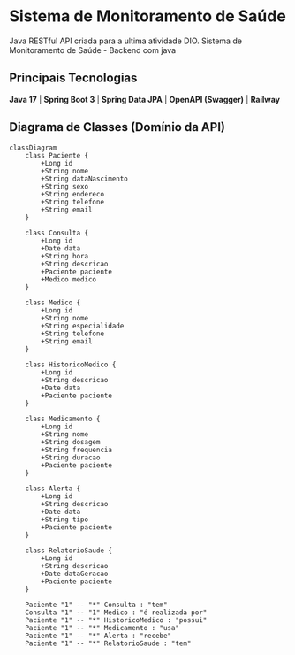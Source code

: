 # Sistema de Monitoramento de Saúde
Java RESTful API criada para a ultima atividade DIO.
Sistema de Monitoramento de Saúde - Backend com java

## Principais Tecnologias
**Java 17** | **Spring Boot 3** | **Spring Data JPA** | **OpenAPI (Swagger)** | **Railway**

## Diagrama de Classes (Domínio da API)

```mermaid
classDiagram
    class Paciente {
        +Long id
        +String nome
        +String dataNascimento
        +String sexo
        +String endereco
        +String telefone
        +String email
    }

    class Consulta {
        +Long id
        +Date data
        +String hora
        +String descricao
        +Paciente paciente
        +Medico medico
    }

    class Medico {
        +Long id
        +String nome
        +String especialidade
        +String telefone
        +String email
    }

    class HistoricoMedico {
        +Long id
        +String descricao
        +Date data
        +Paciente paciente
    }

    class Medicamento {
        +Long id
        +String nome
        +String dosagem
        +String frequencia
        +String duracao
        +Paciente paciente
    }

    class Alerta {
        +Long id
        +String descricao
        +Date data
        +String tipo
        +Paciente paciente
    }

    class RelatorioSaude {
        +Long id
        +String descricao
        +Date dataGeracao
        +Paciente paciente
    }

    Paciente "1" -- "*" Consulta : "tem"
    Consulta "1" -- "1" Medico : "é realizada por"
    Paciente "1" -- "*" HistoricoMedico : "possui"
    Paciente "1" -- "*" Medicamento : "usa"
    Paciente "1" -- "*" Alerta : "recebe"
    Paciente "1" -- "*" RelatorioSaude : "tem"
```